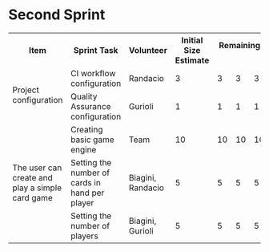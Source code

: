 # Second Sprint

<table>
<th>Item</th><th>Sprint Task</th><th>Volunteer</th><th>Initial Size Estimate</th><th colspan="7">Remaining effort at the end of the day</th>
<tr><td rowspan="2">Project configuration</td><td>CI workflow configuration</td><td>Randacio</td><td>3</td><td>3</td><td>3</td><td>3</td><td>3</td><td>3</td><td>3</td><td>3</td></tr>
<tr><td>Quality Assurance configuration</td><td>Gurioli</td><td>1</td><td>1</td><td>1</td><td>1</td><td>1</td><td>1</td><td>1</td><td>1</td></tr>
<tr><td rowspan="3">The user can create and play a simple card game</td><td>Creating basic game engine</td><td>Team</td><td>10</td><td>10</td><td>10</td><td>10</td><td>10</td><td>10</td><td>10</td><td>10</td></tr>
<tr><td>Setting the number of cards in hand per player</td><td>Biagini, Randacio</td><td>5</td><td>5</td><td>5</td><td>5</td><td>5</td><td>5</td><td>5</td><td>5</td></tr>
<tr><td>Setting the number of players</td><td>Biagini, Gurioli</td><td>5</td><td>5</td><td>5</td><td>5</td><td>5</td><td>5</td><td>5</td><td>5</td></tr>
</table>
